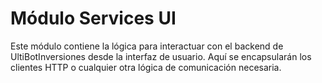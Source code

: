 # Módulo Services UI

Este módulo contiene la lógica para interactuar con el backend de UltiBotInversiones desde la interfaz de usuario. Aquí se encapsularán los clientes HTTP o cualquier otra lógica de comunicación necesaria.
